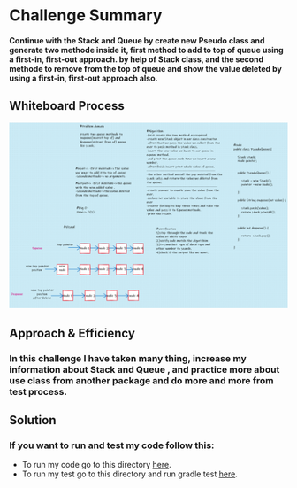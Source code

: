# Challenge Summary
#### Continue with the Stack and Queue by create new Pseudo class and generate two methode inside it, first method to add to top of queue using a first-in, first-out approach. by help of Stack class, and the second methode to remove from the top of queue and show the value deleted by using a first-in, first-out approach also.

## Whiteboard Process
![stack-queue-pseudo](../Assert/stack-queue-pseudo.png)

## Approach & Efficiency
### In this challenge I have taken many thing, increase my information about Stack and Queue , and practice more about use class from another package and do more and more from test process. 
## Solution
### If you want to run and test my code follow this:
- To run my code go to this directory [here](src/main/java/CodeChallenges/Challenge11).
- To run my test go to this directory and run gradle test [here](../app).